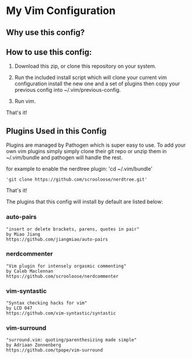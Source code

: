 # My Vim Configuration
 
## Why use this config?

## How to use this config:

1. Download this zip, or clone this repository on your system.
2. Run the included install script which will clone your current
    vim configuration install the new one and a set of plugins
    then copy your previous config into ~/.vim/previous-config.

3. Run vim.

That's it!

## Plugins Used in this Config

Plugins are managed by Pathogen which is super easy to use.
To add your own vim plugins simply simply clone their git repo or
unzip them in ~/.vim/bundle and pathogen will handle the rest.

for example to enable the nerdtree plugin:
    'cd ~/.vim/bundle'
    
    'git clone https://github.com/scrooloose/nerdtree.git'

That's it!

The plugins that this config will install by default are listed below:

### auto-pairs
    "insert or delete brackets, parens, quotes in pair"
    by Miao Jiang
    https://github.com/jiangmiao/auto-pairs

### nerdcommenter
    "Vim plugin for intensely orgasmic commenting" 
    by Caleb Maclennan
    https://github.com/scrooloose/nerdcommenter

### vim-syntastic
    "Syntax checking hacks for vim"
    by LCD 047
    https://github.com/vim-syntastic/syntastic

### vim-surround
    "surround.vim: quoting/parenthesizing made simple"
    by Adriaan Zonnenberg
    https://github.com/tpope/vim-surround
